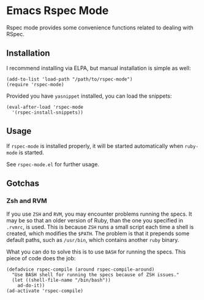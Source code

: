 # Emacs Rspec Mode
Rspec mode provides some convenience functions related to dealing with RSpec.

## Installation
I recommend installing via ELPA, but manual installation is simple as well:

    (add-to-list 'load-path "/path/to/rspec-mode")
    (require 'rspec-mode)

Provided you have `yasnippet` installed, you can load the snippets:

    (eval-after-load 'rspec-mode
      '(rspec-install-snippets))

## Usage
If `rspec-mode` is installed properly, it will be started
automatically when `ruby-mode` is started.

See `rspec-mode.el` for further usage.

## Gotchas

### Zsh and RVM
If you use `ZSH` and `RVM`, you may encounter problems running the
specs. It may be so that an older version of Ruby, than the one you
specified in `.rvmrc`, is used. This is because `ZSH` runs a small
script each time a shell is created, which modifies the `$PATH`. The
problem is that it prepends some default paths, such as `/usr/bin`,
which contains another `ruby` binary.

What you can do to solve this is to use `BASH` for running the
specs. This piece of code does the job:

    (defadvice rspec-compile (around rspec-compile-around)
      "Use BASH shell for running the specs because of ZSH issues."
      (let ((shell-file-name "/bin/bash"))
        ad-do-it))
    (ad-activate 'rspec-compile)
